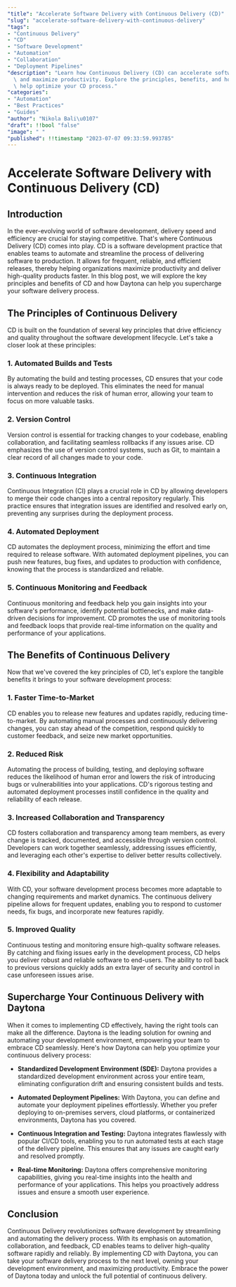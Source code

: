 ```yaml
---
"title": "Accelerate Software Delivery with Continuous Delivery (CD)"
"slug": "accelerate-software-delivery-with-continuous-delivery"
"tags":
- "Continuous Delivery"
- "CD"
- "Software Development"
- "Automation"
- "Collaboration"
- "Deployment Pipelines"
"description": "Learn how Continuous Delivery (CD) can accelerate software delivery\
  \ and maximize productivity. Explore the principles, benefits, and how Daytona can\
  \ help optimize your CD process."
"categories":
- "Automation"
- "Best Practices"
- "Guides"
"author": "Nikola Bali\u0107"
"draft": !!bool "false"
"image": " "
"published": !!timestamp "2023-07-07 09:33:59.993785"
---
```

# Accelerate Software Delivery with Continuous Delivery (CD)

## Introduction
In the ever-evolving world of software development, delivery speed and efficiency are crucial for staying competitive. That's where Continuous Delivery (CD) comes into play. CD is a software development practice that enables teams to automate and streamline the process of delivering software to production. It allows for frequent, reliable, and efficient releases, thereby helping organizations maximize productivity and deliver high-quality products faster. In this blog post, we will explore the key principles and benefits of CD and how Daytona can help you supercharge your software delivery process.

## The Principles of Continuous Delivery
CD is built on the foundation of several key principles that drive efficiency and quality throughout the software development lifecycle. Let's take a closer look at these principles:

### 1. Automated Builds and Tests
By automating the build and testing processes, CD ensures that your code is always ready to be deployed. This eliminates the need for manual intervention and reduces the risk of human error, allowing your team to focus on more valuable tasks.

### 2. Version Control
Version control is essential for tracking changes to your codebase, enabling collaboration, and facilitating seamless rollbacks if any issues arise. CD emphasizes the use of version control systems, such as Git, to maintain a clear record of all changes made to your code.

### 3. Continuous Integration
Continuous Integration (CI) plays a crucial role in CD by allowing developers to merge their code changes into a central repository regularly. This practice ensures that integration issues are identified and resolved early on, preventing any surprises during the deployment process.

### 4. Automated Deployment
CD automates the deployment process, minimizing the effort and time required to release software. With automated deployment pipelines, you can push new features, bug fixes, and updates to production with confidence, knowing that the process is standardized and reliable.

### 5. Continuous Monitoring and Feedback
Continuous monitoring and feedback help you gain insights into your software's performance, identify potential bottlenecks, and make data-driven decisions for improvement. CD promotes the use of monitoring tools and feedback loops that provide real-time information on the quality and performance of your applications.

## The Benefits of Continuous Delivery
Now that we've covered the key principles of CD, let's explore the tangible benefits it brings to your software development process:

### 1. Faster Time-to-Market
CD enables you to release new features and updates rapidly, reducing time-to-market. By automating manual processes and continuously delivering changes, you can stay ahead of the competition, respond quickly to customer feedback, and seize new market opportunities.

### 2. Reduced Risk
Automating the process of building, testing, and deploying software reduces the likelihood of human error and lowers the risk of introducing bugs or vulnerabilities into your applications. CD's rigorous testing and automated deployment processes instill confidence in the quality and reliability of each release.

### 3. Increased Collaboration and Transparency
CD fosters collaboration and transparency among team members, as every change is tracked, documented, and accessible through version control. Developers can work together seamlessly, addressing issues efficiently, and leveraging each other's expertise to deliver better results collectively.

### 4. Flexibility and Adaptability
With CD, your software development process becomes more adaptable to changing requirements and market dynamics. The continuous delivery pipeline allows for frequent updates, enabling you to respond to customer needs, fix bugs, and incorporate new features rapidly.

### 5. Improved Quality
Continuous testing and monitoring ensure high-quality software releases. By catching and fixing issues early in the development process, CD helps you deliver robust and reliable software to end-users. The ability to roll back to previous versions quickly adds an extra layer of security and control in case unforeseen issues arise.

## Supercharge Your Continuous Delivery with Daytona
When it comes to implementing CD effectively, having the right tools can make all the difference. Daytona is the leading solution for owning and automating your development environment, empowering your team to embrace CD seamlessly. Here's how Daytona can help you optimize your continuous delivery process:

- **Standardized Development Environment (SDE):** Daytona provides a standardized development environment across your entire team, eliminating configuration drift and ensuring consistent builds and tests.

- **Automated Deployment Pipelines:** With Daytona, you can define and automate your deployment pipelines effortlessly. Whether you prefer deploying to on-premises servers, cloud platforms, or containerized environments, Daytona has you covered.

- **Continuous Integration and Testing:** Daytona integrates flawlessly with popular CI/CD tools, enabling you to run automated tests at each stage of the delivery pipeline. This ensures that any issues are caught early and resolved promptly.

- **Real-time Monitoring:** Daytona offers comprehensive monitoring capabilities, giving you real-time insights into the health and performance of your applications. This helps you proactively address issues and ensure a smooth user experience.

## Conclusion
Continuous Delivery revolutionizes software development by streamlining and automating the delivery process. With its emphasis on automation, collaboration, and feedback, CD enables teams to deliver high-quality software rapidly and reliably. By implementing CD with Daytona, you can take your software delivery process to the next level, owning your development environment, and maximizing productivity. Embrace the power of Daytona today and unlock the full potential of continuous delivery.